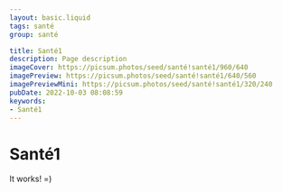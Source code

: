 ```yaml
---
layout: basic.liquid
tags: santé
group: santé

title: Santé1
description: Page description
imageCover: https://picsum.photos/seed/santé!santé1/960/640
imagePreview: https://picsum.photos/seed/santé!santé1/640/560
imagePreviewMini: https://picsum.photos/seed/santé!santé1/320/240
pubDate: 2022-10-03 08:08:59
keywords:
- Santé1
---
```


# Santé1

It works! =)
